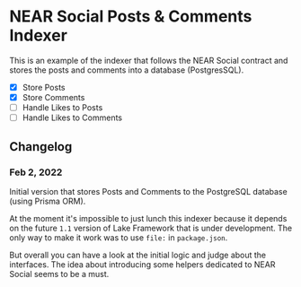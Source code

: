 # NEAR Social Posts & Comments Indexer

This is an example of the indexer that follows the NEAR Social contract and stores the posts and comments into a database (PostgresSQL).

- [x] Store Posts
- [x] Store Comments
- [ ] Handle Likes to Posts
- [ ] Handle Likes to Comments

## Changelog

### Feb 2, 2022

Initial version that stores Posts and Comments to the PostgreSQL database (using Prisma ORM).

At the moment it's impossible to just lunch this indexer because it depends on the future `1.1` version of Lake Framework that is under development. The only way to make it work was to use `file:` in `package.json`.

But overall you can have a look at the initial logic and judge about the interfaces. The idea about introducing some helpers dedicated to NEAR Social seems to be a must.
